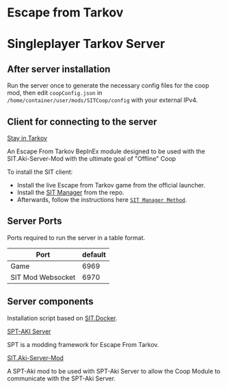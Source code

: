 # Escape from Tarkov

# Singleplayer Tarkov Server

## After server installation

Run the server once to generate the necessary config files for the coop mod, then edit `coopConfig.json` in `/home/container/user/mods/SITCoop/config` with your external IPv4.

## Client for connecting to the server

[Stay in Tarkov](https://github.com/stayintarkov/StayInTarkov.Client)

An Escape From Tarkov BepInEx module designed to be used with the SIT.Aki-Server-Mod with the ultimate goal of "Offline" Coop

To install the SIT client:
- Install the live Escape from Tarkov game from the official launcher.
- Install the [SIT Manager](https://github.com/stayintarkov/SIT.Manager.avalonia) from the repo.
- Afterwards, follow the instructions here [`SIT Manager Method`](https://docs.stayintarkov.com/en/install.html#).


## Server Ports

Ports required to run the server in a table format.

| Port              | default |
|-------------------|---------|
| Game              | 6969    |
| SIT Mod Websocket | 6970    |

## Server components

Installation script based on [SIT.Docker](https://github.com/stayintarkov/SIT.Docker).

[SPT-AKI Server](https://dev.sp-tarkov.com/SPT-AKI/Server) 

SPT is a modding framework for Escape From Tarkov. 

[SIT.Aki-Server-Mod](https://github.com/stayintarkov/SIT.Aki-Server-Mod)

A SPT-Aki mod to be used with SPT-Aki Server to allow the Coop Module to communicate with the SPT-Aki Server.

